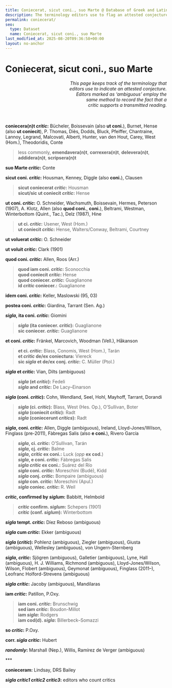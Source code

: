 ```yaml
---
title: Coniecerat, sicut coni., suo Marte @ Database of Greek and Latin Conjectural Emendations Attested in MSS
description: The terminology editors use to flag an attested conjecture
permalink: coniecerat/
seo:
  type: Dataset
  name: Coniecerat, sicut coni., suo Marte
last_modified_at: 2025-08-20T09:36:58+00:00
layout: no-anchor
---
```

# Coniecerat, sicut coni., suo Marte

<p align="right"><em>This page keeps track of the terminology that <br>editors use 
  to indicate an attested conjecture. <br>Editors marked as ‘ambiguous’ employ 
  the<br> same method to record the fact that a <br>critic supports a transmitted 
  reading.</em></p>

&nbsp;  
&nbsp;  
**coniecera(n)t _critic_:** Bücheler, Boissevain (also **ut coni.**), Burnet, 
Hense (also **ut coniecit**), P. Thomas, Diès, Dodds, Bluck,  Pfeiffer, 
Chantraine, Lannoy, Legrand, Malcovati, Alberti, Hunter, van den Hout, Carey, 
West (Hom.), Theodoridis, Conte

> less commonly, **emendavera(n)t**, **correxera(n)t**, **delevera(n)t**,
> **addidera(n)t**, **scripsera(n)t**

**suo Marte _critic_:** Conte

**sicut coni. _critic_:** Housman, Kenney, Diggle (also **coni.**), Clausen

> **sicut coniecerat _critic_:** Housman  
**sicut/sic ut coniecit _critic_:** Hense

**ut coni. _critic_:** O. Schneider, Wachsmuth, Boissevain, Hermes, Peterson 
(1907), A. Klotz, Allen (also **quod coni.**, **coni.**), Beltrami, Westman, 
Winterbottom (Quint., Tac.), Delz (1987), Hine

> **ut ci. _critic_:** Usener, West (Hom.)  
**ut coniecit _critic_:** Hense, Walters/Conway, Beltrami, Courtney

**ut voluerat _critic_:** O. Schneider

**ut voluit _critic_:** Clark (1901)

**quod coni. _critic_:** Allen, Roos (Arr.)

> **quod iam coni. _critic_:** Sconocchia  
**quod coniecit _critic_:** Hense  
**quod coniecer. _critic_:** Guaglianone  
**id _critic_ coniecer.:** Guaglianone

**idem coni. _critic_:** Keller, Maslowski (95, 03)

**postea coni. _critic_:** Giardina, Tarrant (Sen. Ag.)

**_sigla_, ita coni. _critic_:** Giomini

> **_sigla_ (ita coniecer. _critic_):** Guaglianone  
**sic coniecer. _critic_:** Guaglianone  

**et coni. _critic_:** Fränkel, Marcovich, Woodman (Vell.), Håkanson

> **et ci. _critic_:** Blass, Conomis, West (Hom.), Tarán  
**et _critic_ de/ex coniectura:** Viereck  
**sic _sigla_ et de/ex conj. _critic_:** C. Müller (Ptol.)  

**_sigla_ et _critic_:** Vian, Dilts (ambiguous)

> **_sigla_ (et _critic_):** Fedeli  
**_sigla_ and _critic_:** De Lacy–Einarson

**_sigla_ (coni. _critic_):** Cohn, Wendland, Seel, Hohl, Mayhoff, Tarrant, 
Dorandi

> **_sigla_ (ci. _critic_):** Blass, West (Hes. Op.), O’Sullivan, Boter  
**_sigla_ (coniecit _critic_):** Radt  
**_sigla_ (coniecerunt _critics_):** Radt  

**_sigla_, coni. _critic_:** Allen, Diggle (ambiguous), Ireland, 
Lloyd-Jones/Wilson, Finglass (pre-2011), Fàbregas Salis (also **e coni.**),
Rivero García

> **_sigla_, ci. _critic_:** O’Sullivan, Tarán \
**_sigla_, cj. _critic_:** Balme \
**_sigla_, _critic_ ex coni.:** Luck (_opp_ **ex cod.**) \
**_sigla_, e coni. _critic_:** Fàbregas Salis \
**_sigla_ _critic_ ex coni.:** Suárez del Río \
**_sigla_ coni. _critic_:** Moreschini (Budé), Kidd \
**_sigla_ conj. _critic_:** Bompaire (ambiguous) \
**_sigla_ con. _critic_:** Moreschini (Apul.) \
**_sigla_ coniec. _critic_:** R. Weil  

**_critic_, confirmed by _siglum_:** Babbitt, Helmbold

> **_critic_ confirm. _siglum_:** Schepers (1901)  
**_critic_ (conf. _siglum_):** Winterbottom

**_sigla_ tempt. _critic_:** Díez Reboso (ambiguous)

**_sigla_ cum _critic_:** Ekker (ambiguous)

**_sigla_ (_critic_):** Pohlenz (ambiguous), Ziegler (ambiguous), Giusta 
(ambiguous), Wellesley (ambiguous), von Ungern-Sternberg

**_sigla_, _critic_:** Sjögren (ambiguous), Galletier (ambiguous), Lyne, Hall 
(ambiguous), H. J. Williams, Richmond (ambiguous), Lloyd-Jones/Wilson, Wilson, 
Flobert (ambiguous), Geymonat (ambiguous), Finglass (2011–), Leofranc 
Holford-Strevens (ambiguous)

**_sigla_ _critic_:** Jacoby (ambiguous), Mandilaras

**iam _critic_:** Patillon, P.Oxy.

> **iam coni. _critic_:** Brunschwig  
**sed iam _critic_:** Boudon-Millot  
**iam _sigla_:** Rodgers  
**iam cod(d). _sigla_:** Billerbeck–Somazzi

**so _critic_:** P.Oxy.

**corr. _sigla_ _critic_:** Hubert

**_randomly_:** Marshall (Nep.), Willis, Ramírez de Verger (ambiguous)

\***

**conieceram:** Lindsay, DRS Bailey

**_sigla_ _critic1_ _critic2_ _critic3_:** editors who count critics
